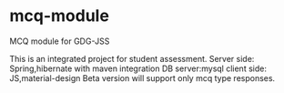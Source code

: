 # mcq-module
MCQ module for GDG-JSS

This is an integrated project for student assessment.
Server side: Spring,hibernate with maven integration
DB server:mysql
client side: JS,material-design
Beta version will support only mcq type responses.
